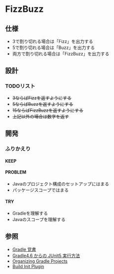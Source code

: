 # FizzBuzz

## 仕様
+ 3で割り切れる場合は「Fizz」を出力する
+ 5で割り切れる場合は「Buzz」を出力する
+ 両方で割り切れる場合は「FizzBuzz」を出力する

## 設計
### TODOリスト
+ ~~3ならばFizzを返すようにする~~
+ ~~5ならばBuzzを返すようにする~~
+ ~~15ならばFizzBuzzを返すようにする~~
+ ~~上記以外の場合は数字を返す~~

## 開発
### ふりかえり
#### KEEP
#### PROBLEM
+ Javaのプロジェクト構成のセットアップにはまる
+ パッケージスコープではまる

#### TRY
+ Gradleを理解する
+ Javaのスコープを理解する

## 参照
+ [Gradle 覚書](https://qiita.com/summer/items/ba5393e703f3d5a74e8a)
+ [Gradle4.6 からの JUnit5 実行方法](https://mike-neck.hatenadiary.com/entry/2018/03/02/073000)
+ [Organizing Gradle Projects](https://docs.gradle.org/current/userguide/organizing_gradle_projects.html)
+ [Build Init Plugin](https://docs.gradle.org/current/userguide/build_init_plugin.html)